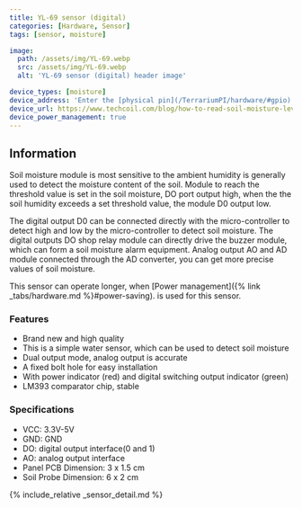 ```yaml
---
title: YL-69 sensor (digital)
categories: [Hardware, Sensor]
tags: [sensor, moisture]

image:
  path: /assets/img/YL-69.webp
  src: /assets/img/YL-69.webp
  alt: 'YL-69 sensor (digital) header image'

device_types: [moisture]
device_address: 'Enter the [physical pin](/TerrariumPI/hardware/#gpio) number on which the device is connected<br />Ex: `27`'
device_url: https://www.techcoil.com/blog/how-to-read-soil-moisture-level-with-raspberry-pi-and-a-yl-69-fc-28-moisture-sensor/
device_power_management: true
---
```


## Information

Soil moisture module is most sensitive to the ambient humidity is generally used to detect the moisture content of the soil. Module to reach the threshold value is set in the soil moisture, DO port output high, when the the soil humidity exceeds a set threshold value, the module D0 output low.

The digital output D0 can be connected directly with the micro-controller to detect high and low by the micro-controller to detect soil moisture.
The digital outputs DO shop relay module can directly drive the buzzer module, which can form a soil moisture alarm equipment.
Analog output AO and AD module connected through the AD converter, you can get more precise values of soil moisture.

This sensor can operate longer, when [Power management]({% link _tabs/hardware.md %}#power-saving). is used for this sensor.

### Features

- Brand new and high quality
- This is a simple water sensor, which can be used to detect soil moisture
- Dual output mode, analog output is accurate
- A fixed bolt hole for easy installation
- With power indicator (red) and digital switching output indicator (green)
- LM393 comparator chip, stable

### Specifications

- VCC: 3.3V-5V
- GND: GND
- DO: digital output interface(0 and 1)
- AO: analog output interface
- Panel PCB Dimension: 3 x 1.5 cm
- Soil Probe Dimension: 6 x 2 cm

{% include_relative _sensor_detail.md %}
